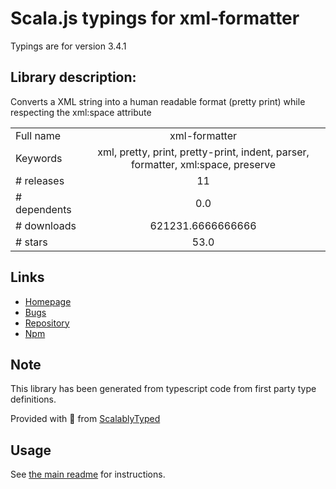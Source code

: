 
# Scala.js typings for xml-formatter

Typings are for version 3.4.1

## Library description:
Converts a XML string into a human readable format (pretty print) while respecting the xml:space attribute

|                    |                 |
| ------------------ | :-------------: |
| Full name          | xml-formatter |
| Keywords           | xml, pretty, print, pretty-print, indent, parser, formatter, xml:space, preserve |
| # releases         | 11 |
| # dependents       | 0.0 |
| # downloads        | 621231.6666666666 |
| # stars            | 53.0 |

## Links
- [Homepage](https://github.com/chrisbottin/xml-formatter#readme)
- [Bugs](https://github.com/chrisbottin/xml-formatter/issues)
- [Repository](https://github.com/chrisbottin/xml-formatter)
- [Npm](https://www.npmjs.com/package/xml-formatter)
    


## Note
This library has been generated from typescript code from first party type definitions.

Provided with :purple_heart: from [ScalablyTyped](https://github.com/oyvindberg/ScalablyTyped)

## Usage
See [the main readme](../../readme.md) for instructions.


